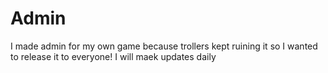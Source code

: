 # Admin
I made admin for my own game because trollers kept ruining it so I wanted to release it to everyone! I will maek updates daily
